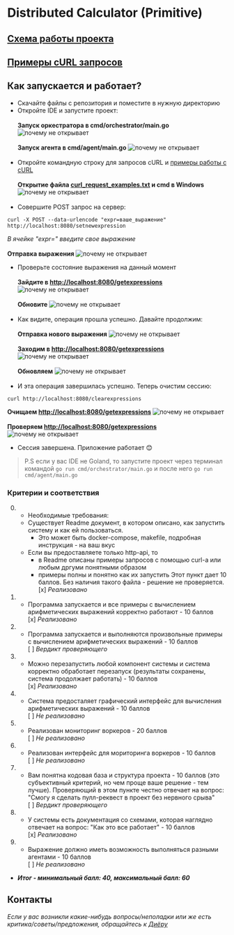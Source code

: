 # Distributed Calculator (Primitive)

## [Схема работы проекта](pictures/primitive.png)

## [Примеры cURL запросов](curl_request_examples.txt)

## Как запускается и работает?
* Скачайте файлы с репозитория и поместите в нужную директорию </br>
* Откройте IDE и запустите проект: </br> </br>
**Запуск оркестратора в cmd/orchestrator/main.go**
![почему не открывает](pictures/start_orchestrator.png) </br> </br>
**Запуск агента в cmd/agent/main.go**
![почему не открывает](pictures/start_agent.png) </br> </br>
* Откройте командную строку для запросов cURL и [примеры работы с cURL](curl_request_examples.txt) </br> </br>
**Открытие файла [curl_request_examples.txt](curl_request_examples.txt) и cmd в Windows**
![почему не открывает](pictures/curl_cmd.png) </br> </br>
* Совершите POST запрос на сервер:
```
curl -X POST --data-urlencode "expr=ваше_выражение" http://localhost:8080/setnewexpression
```
*В ячейке "expr=" введите свое выражение* </br> </br>
**Отправка выражения**
![почему не открывает](pictures/post1.png)
* Проверьте состояние выражения на данный момент </br> </br>
**Зайдите в [http://localhost:8080/getexpressions](http://localhost:8080/getexpressions)**
![почему не открывает](pictures/get1.png) </br> </br>
**Обновите**
![почему не открывает](pictures/get1reload.png) </br> </br>
* Как видите, операция прошла успешно. Давайте продолжим: </br> </br>
**Отправка нового выражения**
![почему не открывает](pictures/post2.png) </br> </br>
**Заходим в [http://localhost:8080/getexpressions](http://localhost:8080/getexpressions)**
![почему не открывает](pictures/get2.png) </br> </br>
**Обновляем**
![почему не открывает](pictures/get2reload.png) </br> </br>
* И эта операция завершилась успешно. Теперь очистим сессию:
```
curl http://localhost:8080/clearexpressions
```
**Очищаем [http://localhost:8080/getexpressions](http://localhost:8080/getexpressions)**
![почему не открывает](pictures/clear.png) </br> </br>
**Проверяем [http://localhost:8080/getexpressions](http://localhost:8080/getexpressions)**
![почему не открывает](pictures/end.png)
* Сессия завершена. Приложение работает 😊
> P.S если у вас IDE не Goland, то запустите проект через терминал командой `go run cmd/orchestrator/main.go` и после него `go run cmd/agent/main.go`

### Критерии и соответствия
0. - Необходимые требования:
    - Существует Readme документ, в котором описано, как запустить систему и как ей пользоваться.
        -   Это может быть docker-compose, makefile, подробная инструкция - на ваш вкус
    - Если вы предоставляете только http-api, то
        - в Readme описаны примеры запросов с помощью curl-a или любым дргуми понятными образом
        - примеры полны и понятно как их запустить
          Этот пункт дает 10 баллов. Без наличия такого файла - решение не проверяется. </br>
[x] *Реализовано*
1. - Программа запускается и все примеры с вычислением арифметических выражений корректно работают - 10 баллов </br>
[x] *Реализовано*
2. - Программа запускается и выполняются произвольные примеры с вычислением арифметических выражений - 10 баллов </br>
[ ] *Вердикт проверяющего*
3. - Можно перезапустить любой компонент системы и система корректно обработает перезапуск (результаты сохранены, система продолжает работать) - 10 баллов </br>
[x] *Реализовано*
4. - Система предосталяет графический интерфейс для вычисления арифметических выражений - 10 баллов </br>
[ ] *Не реализовано*
5. - Реализован мониторинг воркеров - 20 баллов </br>
[ ] *Не реализовано*
6. - Реализован интерфейс для мориторинга воркеров - 10 баллов </br>
[ ] *Не реализовано*
7. - Вам понятна кодовая база и структура проекта - 10 баллов (это субъективный критерий, но чем проще ваше решение - тем лучше).
     Проверяющий в этом пункте честно отвечает на вопрос: "Смогу я сделать пулл-реквест в проект без нервного срыва" </br>
[ ] *Вердикт проверяющего*
8. - У системы есть документация со схемами, которая наглядно отвечает на вопрос: "Как это все работает" - 10 баллов </br>
[x] *Реализовано*
9. - Выражение должно иметь возможность выполняться разными агентами - 10 баллов </br>
[ ] *Не реализовано*

- ***Итог - минимальный балл: 40, максимальный балл: 60***

## Контакты
*Если у вас возникли какие-нибудь вопросы/неполадки или же есть критика/советы/предложения, обращайтесь к [Диёру](https://t.me/duskchancellor)*
